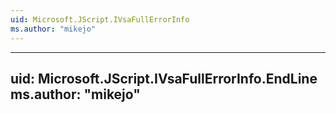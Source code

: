 ```yaml
---
uid: Microsoft.JScript.IVsaFullErrorInfo
ms.author: "mikejo"
---
```


---
uid: Microsoft.JScript.IVsaFullErrorInfo.EndLine
ms.author: "mikejo"
---
